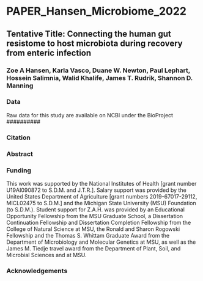 # PAPER_Hansen_Microbiome_2022
## Tentative Title: Connecting the human gut resistome to host microbiota during recovery from enteric infection

### Zoe A Hansen, Karla Vasco, Duane W. Newton, Paul Lephart, Hossein Salimnia, Walid Khalife, James T. Rudrik, Shannon D. Manning

### Data
Raw data for this study are available on NCBI under the BioProject ##########

### Citation 


### Abstract


### Funding
This work was supported by the National Institutes of Health [grant number U19AI090872 to S.D.M. and J.T.R.]. Salary support was provided by the United States Department of Agriculture [grant numbers 2019-67017-29112, MICL02475 to S.D.M.] and the Michigan State University (MSU) Foundation (to S.D.M.). Student support for Z.A.H. was provided by an Educational Opportunity Fellowship from the MSU Graduate School, a Dissertation Continuation Fellowship and Dissertation Completion Fellowship from the College of Natural Science at MSU, the Ronald and Sharon Rogowski Fellowship and the Thomas S. Whittam Graduate Award from the Department of Microbiology and Molecular Genetics at MSU, as well as the James M. Tiedje travel award from the Department of Plant, Soil, and Microbial Sciences and at MSU.

### Acknowledgements
